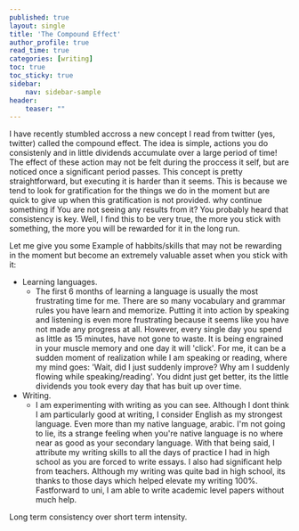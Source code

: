 ```yaml
---
published: true
layout: single
title: 'The Compound Effect'
author_profile: true
read_time: true
categories: [writing]
toc: true
toc_sticky: true
sidebar:
    nav: sidebar-sample
header:
    teaser: ""
---
```


I have recently stumbled accross a new concept I read from twitter (yes, twitter) called the compound effect. The idea is simple, actions you do consistenly and in little
dividends accumulate over a large period of time! The effect of these action may not be felt during the proccess it self, but are noticed once a significant period passes.
This concept is pretty straightforward, but executing it is harder than it seems. This is because we tend to look for gratification for the things we do in the moment
but are quick to give up when this gratification is not provided. why continue something if You are not seeing any results from it? You probably heard that consistency is key.
Well, I find this to be very true, the more you stick with something, the more you will be rewarded for it in the long run. 

Let me give you some Example of habbits/skills that may not be rewarding in the moment but become an extremely valuable asset when you stick with it:
- Learning languages. 
    - The first 6 months of learning a language is usually the most frustrating time for me. There are so many vocabulary and grammar rules you have
learn and memorize. Putting it into action by speaking and listening is even more frustrating because it seems like you have not made any progress at all. However, every
single day you spend as little as 15 minutes, have not gone to waste. It is being engrained in your muscle memory and one day it will 'click'. For me, it can be a sudden moment
of realization while I am speaking or reading, where my mind goes: 'Wait, did I just suddenly improve? Why am I suddenly flowing while speaking/reading'. You didnt just get better,
its the little dividends you took every day that has buit up over time. 
- Writing.
    - I am experimenting with writing as you can see. Although I dont think I am particularly good at writing, I consider English as my strongest language. Even more than my native language, arabic. I'm not going to lie, its a strange feeling when you're native language is no where near as good as your secondary language. With that being said, I attribute my writing skills to all the days of practice I had in high school as you are forced to write essays. I also had significant help from teachers. Although my writing was quite bad in high school, its thanks to those days which helped elevate my writing 100%. Fastforward to uni, I am able to write academic level papers without much help. 
    
Long term consistency over short term intensity.
